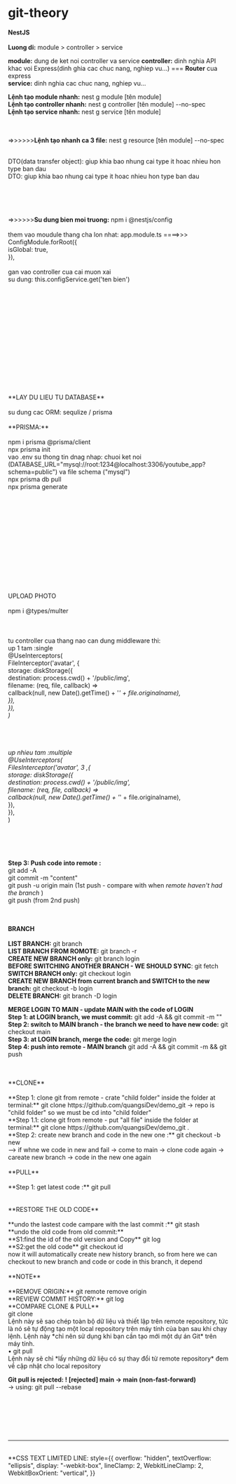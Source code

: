 # git-theory
**NestJS** <br />
<br />
**Luong di:** module > controller > service<br />

**module:** dung de ket noi controller va service
**controller:**  dinh nghia API khac voi Express(dinh ghia cac chuc nang, nghiep vu...) === **Router** cua express<br />
**service:**  dinh nghia cac chuc nang, nghiep vu...<br />

**Lệnh tạo module nhanh:**  nest g module [tên module] <br />
**Lệnh tạo controller nhanh:**  nest g controller [tên module] --no-spec <br />
**Lệnh tạo service nhanh:**  nest g service [tên module] <br />
<br />
<br />

=>>>>>>**Lệnh tạo nhanh ca 3 file:**  nest g resource [tên module] --no-spec <br />

 <br /> DTO(data transfer object): giup khia bao nhung cai type it hoac nhieu hon type ban dau
  <br /> DTO: giup khia bao nhung cai type it hoac nhieu hon type ban dau
  <br />  <br />  <br />  <br />  <br />

=>>>>>>**Su dung bien moi truong:**  npm i @nestjs/config <br />
<br /> them vao moudule thang cha lon nhat: app.module.ts ====>>> 
ConfigModule.forRoot({ <br />
      isGlobal: true, <br />
    }), <br />
 <br /> gan vao controller cua cai muon xai
  <br /> su dung: this.configService.get('ten bien')

<br />
<br /><br />
<br /><br />
<br /><br />
<br /><br />
<br /><br />
<br /><br />
<br />
**LAY DU LIEU TU DATABASE**<br />
<br /> su dung cac ORM: sequlize / prisma
<br />
<br />
**PRISMA:**<br />
<br /> npm i prisma @prisma/client
<br /> npx prisma init
<br /> vao .env su thong tin dnag nhap: chuoi ket noi (DATABASE_URL="mysql://root:1234@localhost:3306/youtube_app?schema=public") va file schema ("mysql")
<br /> npx prisma db pull
<br /> npx prisma generate

<br /><br />
<br /><br />
<br /><br />
<br /><br />
<br /><br />



<br /><br />UPLOAD PHOTO
<br /><br /> npm i @types/multer
<br />
<br />
<br /><br /> tu controller cua thang nao can dung middleware thi: <br />
 up 1 tam :single<br />
@UseInterceptors(<br />
    FileInterceptor('avatar', {<br />
      storage: diskStorage({<br />
        destination: process.cwd() + '/public/img',<br />
        filename: (req, file, callback) =><br />
          callback(null, new Date().getTime() + '_' + file.originalname),<br />
      }),<br />
    }),<br />
  )<br />
<br /><br />
<br /><br />
 up nhieu tam :multiple<br />
@UseInterceptors(<br />
    FilesInterceptor('avatar', 3 ,{<br /> 
      storage: diskStorage({<br />
        destination: process.cwd() + '/public/img',<br />
        filename: (req, file, callback) =><br />
          callback(null, new Date().getTime() + '_' + file.originalname),<br />
      }),<br />
    }),<br />
  )<br />
<br /><br />
<br /><br />


**Step 3: Push code into remote :**  <br />
  git add -A <br />
  git commit -m "content" <br />
  git push -u origin main (1st push - compare with when *remote haven't had the branch*  ) <br />
  git push (from 2nd push) <br />
<br />
<br />


**BRANCH** <br />
<br />
**LIST BRANCH:** git branch<br />
**LIST BRANCH FROM ROMOTE:** git branch -r<br />
**CREATE NEW BRANCH only:** git branch login <br />
**BEFORE SWITCHING ANOTHER BRANCH - WE SHOULD SYNC**: git fetch <br />
**SWITCH BRANCH only:** git checkout login <br />
**CREATE NEW BRANCH from current branch and SWITCH to the new branch:** git checkout -b login <br />
**DELETE BRANCH:** git branch -D login <br />

**MERGE LOGIN TO MAIN - update MAIN with the code of LOGIN**<br />
**Step 1: at LOGIN branch, we must commit:** git add -A && git commit -m ""<br />
**Step 2: switch to MAIN branch - the branch we need to have new code:** git checkout main<br />
**Step 3: at LOGIN branch, merge the code:** git merge login<br />
**Step 4: push into remote - MAIN branch** git add -A && git commit -m  && git push<br />


<br />
<br />
**CLONE** <br />
<br />
**Step 1: clone git from remote - crate "child folder" inside the folder at terminal:** git clone https://github.com/quangsiDev/demo_git -> repo is "child folder" so we must be cd into "child folder"<br />
**Step 1.1: clone git from remote - put "all file" inside the folder at terminal:** git clone https://github.com/quangsiDev/demo_git .<br />
**Step 2: create new branch and code in the new one :** git checkout -b new<br />
--> if whne we code in new and fail -> come to main -> clone code again -> careate new branch -> code in the new one again


<br />
<br />
**PULL** <br />
<br />
**Step 1: get latest code :** git pull<br />

<br />
<br />
**RESTORE THE OLD CODE** <br />
<br />
**undo the lastest code campare with the last commit :** git stash<br />
**undo the old code from old commit:** <br />
    **S1:find the id of the old version and Copy** git log <br/>
    **S2:get the old code** git checkout id<br/>
    now it will automatically create new history branch, so from here we can checkout to new branch and code or code in this branch, it depend

<br />
<br />
**NOTE** <br />
<br />
**REMOVE ORIGIN:** git remote remove origin<br />
**REVIEW COMMIT HISTORY:** git log<br />
**COMPARE CLONE & PULL** <br />
git clone<br />
Lệnh này sẽ sao chép toàn bộ dữ liệu và thiết lập trên remote repository, tức là
nó sẽ tự động tạo một local repository trên máy tính của bạn sau khi chạy lệnh.
Lệnh này *chỉ nên sử dụng khi bạn cần tạo mới một dự án Git* trên máy tính.<br />
• git pull<br />
Lệnh này sẽ chỉ *lấy những dữ liệu có sự thay đổi từ remote repository* đem về
cập nhật cho local repository<br />

**Git pull is rejected: ! [rejected]        main -> main (non-fast-forward)** <br />
-> using: git pull --rebase
<br/>
<br/>

<br/>

<br/>

<br/>

<br/>

-----------------------------------
<br/>
**CSS TEXT LIMITED LINE: 
 style={{
        overflow: "hidden",
        textOverflow: "ellipsis",
        display: "-webkit-box",
        lineClamp: 2,
        WebkitLineClamp: 2,
        WebkitBoxOrient: "vertical",
    }}
